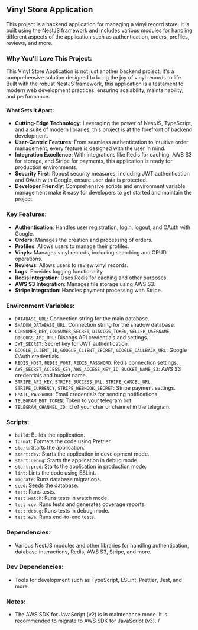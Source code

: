   ## Vinyl Store Application
  
  This project is a backend application for managing a vinyl record store. It is built using the NestJS framework and includes various modules for handling different aspects of the application such as authentication, orders, profiles, reviews, and more.
  
  ### Why You'll Love This Project:
  
  This Vinyl Store Application is not just another backend project; it's a comprehensive solution designed to bring the joy of vinyl records to life. Built with the robust NestJS framework, this application is a testament to modern web development practices, ensuring scalability, maintainability, and performance.
  
  #### What Sets It Apart:
  - **Cutting-Edge Technology**: Leveraging the power of NestJS, TypeScript, and a suite of modern libraries, this project is at the forefront of backend development.
  - **User-Centric Features**: From seamless authentication to intuitive order management, every feature is designed with the user in mind.
  - **Integration Excellence**: With integrations like Redis for caching, AWS S3 for storage, and Stripe for payments, this application is ready for production environments.
  - **Security First**: Robust security measures, including JWT authentication and OAuth with Google, ensure user data is protected.
  - **Developer Friendly**: Comprehensive scripts and environment variable management make it easy for developers to get started and maintain the project.
  
   
  ### Key Features:
  - **Authentication**: Handles user registration, login, logout, and OAuth with Google.
  - **Orders**: Manages the creation and processing of orders.
  - **Profiles**: Allows users to manage their profiles.
  - **Vinyls**: Manages vinyl records, including searching and CRUD operations.
  - **Reviews**: Allows users to review vinyl records.
  - **Logs**: Provides logging functionality.
  - **Redis Integration**: Uses Redis for caching and other purposes.
  - **AWS S3 Integration**: Manages file storage using AWS S3.
  - **Stripe Integration**: Handles payment processing with Stripe.
  
  ### Environment Variables:
  - `DATABASE_URL`: Connection string for the main database.
  - `SHADOW_DATABASE_URL`: Connection string for the shadow database.
  - `CONSUMER_KEY`, `CONSUMER_SECRET`, `DISCOGS_TOKEN`, `SELLER_USERNAME`, `DISCOGS_API_URL`: Discogs API credentials and settings.
  - `JWT_SECRET`: Secret key for JWT authentication.
  - `GOOGLE_CLIENT_ID`, `GOOGLE_CLIENT_SECRET`, `GOOGLE_CALLBACK_URL`: Google OAuth credentials.
  - `REDIS_HOST`, `REDIS_PORT`, `REDIS_PASSWORD`: Redis connection settings.
  - `AWS_SECRET_ACCESS_KEY`, `AWS_ACCESS_KEY_ID`, `BUCKET_NAME_S3`: AWS S3 credentials and bucket name.
  - `STRIPE_API_KEY`, `STRIPE_SUCCESS_URL`, `STRIPE_CANCEL_URL`, `STRIPE_CURRENCY`, `STRIPE_WEBHOOK_SECRET`: Stripe payment settings.
  - `EMAIL`, `PASSWORD`: Email credentials for sending notifications.
  - `TELEGRAM_BOT_TOKEN`: Token to your telegram bot.
  - `TELEGRAM_CHANNEL_ID`: Id of your char or channel in the telegram.
  
  ### Scripts:
  - `build`: Builds the application.
  - `format`: Formats the code using Prettier.
  - `start`: Starts the application.
  - `start:dev`: Starts the application in development mode.
  - `start:debug`: Starts the application in debug mode.
  - `start:prod`: Starts the application in production mode.
  - `lint`: Lints the code using ESLint.
  - `migrate`: Runs database migrations.
  - `seed`: Seeds the database.
  - `test`: Runs tests.
  - `test:watch`: Runs tests in watch mode.
  - `test:cov`: Runs tests and generates coverage reports.
  - `test:debug`: Runs tests in debug mode.
  - `test:e2e`: Runs end-to-end tests.
  
  ### Dependencies:
  - Various NestJS modules and other libraries for handling authentication, database interactions, Redis, AWS S3, Stripe, and more.
  
  ### Dev Dependencies:
  - Tools for development such as TypeScript, ESLint, Prettier, Jest, and more.
  
  ### Notes:
  - The AWS SDK for JavaScript (v2) is in maintenance mode. It is recommended to migrate to AWS SDK for JavaScript (v3).
 /
